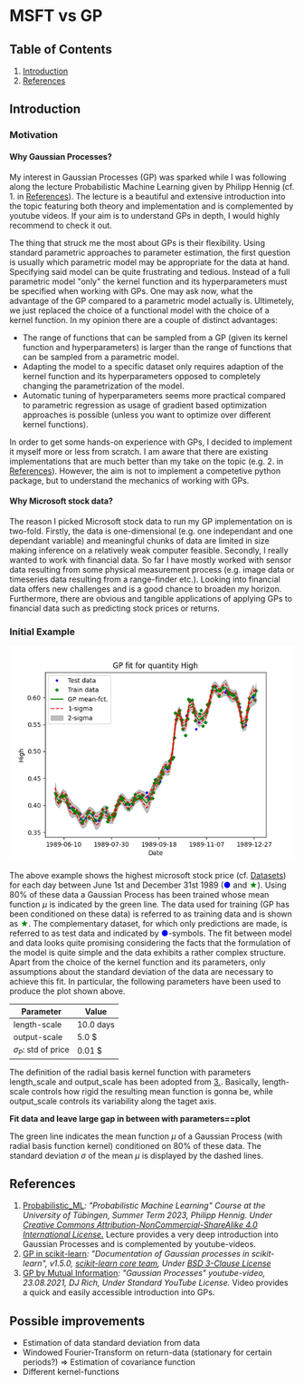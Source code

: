 # MSFT vs GP
## Table of Contents

1. [Introduction](#introductionn)
2. [References](#references)

## Introduction

### Motivation

#### Why Gaussian Processes?

My interest in Gaussian Processes (GP) was sparked while I was following along the lecture Probabilistic Machine Learning given by Philipp Hennig (cf. 1. in [References](#references)). The lecture is a beautiful and extensive introduction into the topic featuring both theory and implementation and is complemented by youtube videos. If your aim is to understand GPs in depth, I would highly recommend to check it out. 

The thing that struck me the most about GPs is their flexibility. Using standard parametric approaches to parameter estimation, the first question is usually which parametric model may be appropriate  for the data at hand. Specifying said model can be quite frustrating and tedious. Instead of a full parametric model "only" the kernel function and its hyperparameters must be specified when working with GPs. One may ask now, what the advantage of the GP compared to a parametric model actually is. Ultimetely, we just replaced the choice of a functional model with the choice of a kernel function.  In my opinion there are a couple of distinct advantages:

* The range of functions that can be sampled from a GP (given its kernel function and hyperparameters) is larger than the range of functions that can be sampled from a parametric model. 
* Adapting the model to a specific dataset only requires adaption of the kernel function and its hyperparameters opposed to completely changing the parametrization of the model.
* Automatic tuning of hyperparameters seems more practical compared to parametric regression as usage of gradient based optimization approaches is possible (unless you want to optimize over different kernel functions).

In order to get some hands-on experience with GPs, I decided to implement it myself more or less from scratch. I am aware that there are existing implementations that are much better than my take on the topic (e.g. 2. in [References](#references)). However, the aim is not to implement a competetive python package, but to understand the mechanics of working with GPs. 

#### Why Microsoft stock data?
The reason I picked Microsoft stock data to run my GP implementation on is two-fold. Firstly, the data is one-dimensional (e.g. one independant and one dependant variable) and meaningful chunks of data are limited in size making inference on a relatively weak computer feasible. Secondly, I really wanted to work with financial data. So far I have mostly worked with sensor data resulting from some physical measurement process (e.g. image data or timeseries data resulting from a range-finder etc.). Looking into financial data offers new challenges and is a good chance to broaden my horizon. Furthermore, there are obvious and tangible applications of applying GPs to financial data such as predicting stock prices or returns. 

### Initial Example
<img src="resources/PriceHigh_19890601_19891231_HandTuned.png" alt="drawing" width="600"/>

The above example shows the highest microsoft stock price (cf. <a href="/DataSets/Docs/Datasets.md">Datasets</a>) for each day between June 1st and December 31st 1989 (<span style="color: blue;">&#9679;</span> and <span style="color: green;">&#9733;</span>). Using 80% of these data a Gaussian Process has been trained whose mean function $\mu$ is indicated by the green line.  The data used for training (GP has been conditioned on these data) is referred to as training data and is shown as <span style="color: green;">&#9733;</span>. The complementary dataset, for which only predictions are made, is referred to as test data and indicated by <span style="color: blue;">&#9679;</span>-symbols. 
The fit between model and data looks quite promising considering the facts that the formulation of the model is quite simple and the data exhibits a rather complex structure. Apart from the choice of the kernel function and its parameters, only assumptions about the standard deviation of the data are necessary to achieve this fit. 
In  particular, the following parameters have been used to produce the plot shown above. 

|Parameter                    |Value     |
|-----------------------------|----------|
|length-scale                 |10.0 days |
|output-scale                 |5.0 $     |
|$\sigma_{P}$: std of price   |0.01 $    |

The definition of the radial basis kernel function with parameters length_scale and output_scale has been adopted from [3.](#references). Basically, length-scale controls how rigid the resulting mean function is gonna be, while output_scale controls its variability along the taget axis. 
 


**Fit data and leave large gap in between with parameters==plot**

The green line indicates the mean function $\mu$ of a Gaussian Process (with radial basis function kernel) conditioned on 80% of these data. The standard deviation $\sigma$ of the mean $\mu$ is displayed by the dashed lines.


## References
1. [Probabilistic_ML](https://github.com/philipphennig/Probabilistic_ML)*: "Probabilistic Machine Learning" Course at the University of Tübingen, Summer Term 2023, Philipp Hennig. Under [Creative Commons Attribution-NonCommercial-ShareAlike 4.0 International License.](https://creativecommons.org/licenses/by-nc-sa/4.0/)* Lecture provides a very deep introduction into Gaussian Processes and is complemented by youtube-videos.
2. [GP in scikit-learn](https://scikit-learn.org/stable/modules/gaussian_process.html)*: "Documentation of Gaussian processes in scikit-learn", v1.5.0, [scikit-learn core team](https://scikit-learn.org/dev/about.html#authors), Under [BSD 3-Clause License](https://opensource.org/license/bsd-3-clause)*
3. [GP by Mutual Information](https://www.youtube.com/watch?v=UBDgSHPxVME&t=432s)*: "Gaussian Processes" youtube-video, 23.08.2021, DJ Rich, Under Standard YouTube License.* Video provides a quick and easily accessible introduction into GPs.   

## Possible improvements
* Estimation of data standard deviation from data
* Windowed Fourier-Transform on return-data (stationary for certain periods?) => Estimation of covariance function
* Different kernel-functions 



